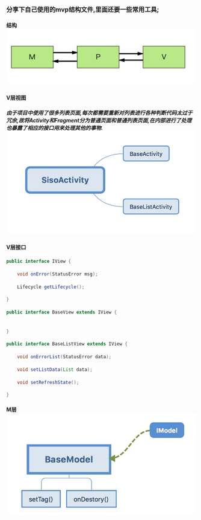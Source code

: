 ### 分享下自己使用的mvp结构文件,里面还要一些常用工具;

#### 结构![MVP](https://github.com/wenbinAndroid/mvpdemo/blob/master/image/A74F0D09-C4F5-4959-80DB-56B5EFF29EF3.png)

#### V层视图
##### 由于项目中使用了很多列表页面,每次都需要重新对列表进行各种判断代码太过于冗余,故将Activity和Fragment分为普通页面和普通列表页面,在内部进行了处理也暴露了相应的接口用来处理其他的事物.![SisoActivity](https://github.com/wenbinAndroid/mvpdemo/blob/master/image/89D2AAE3-E292-4EC8-95C7-38CF635C066F.png)
#### V层接口

```java
public interface IView {

    void onError(StatusError msg);

    Lifecycle getLifecycle();

}

public interface BaseView extends IView {


}

public interface BaseListView extends IView {

    void onErrorList(StatusError data);

    void setListData(List data);

    void setRefreshState();

}
```

#### M层 ![](https://github.com/wenbinAndroid/mvpdemo/blob/master/image/37962DEA-69DF-470B-8A16-F219D20F18C2.png)




